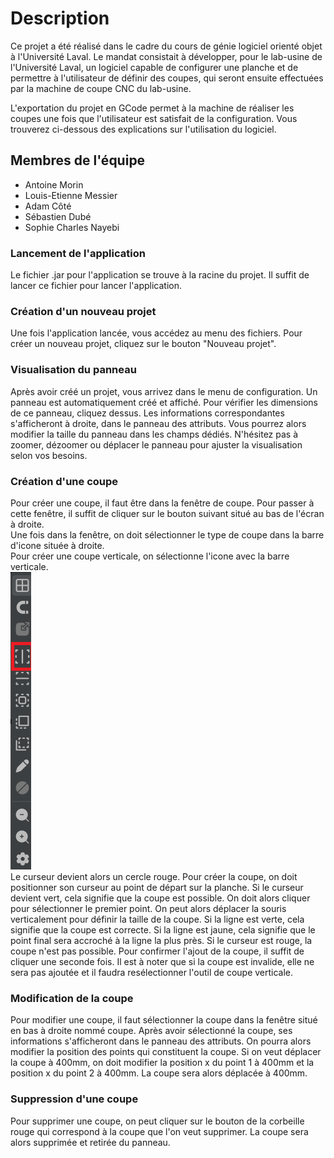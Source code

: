 # Description
Ce projet a été réalisé dans le cadre du cours de génie logiciel orienté objet à l'Université Laval. Le mandat consistait à développer, pour le lab-usine de l'Université Laval, un logiciel capable de configurer une planche et de permettre à l'utilisateur de définir des coupes, qui seront ensuite effectuées par la machine de coupe CNC du lab-usine.

L'exportation du projet en GCode permet à la machine de réaliser les coupes une fois que l'utilisateur est satisfait de la configuration. Vous trouverez ci-dessous des explications sur l'utilisation du logiciel.

## Membres de l'équipe
- Antoine Morin
- Louis-Etienne Messier
- Adam Côté
- Sébastien Dubé
- Sophie Charles Nayebi

### Lancement de l'application
Le fichier .jar pour l'application se trouve à la racine du projet. Il suffit
de lancer ce fichier pour lancer l'application.

### Création d'un nouveau projet
Une fois l'application lancée, vous accédez au menu des fichiers. Pour créer un nouveau projet, cliquez sur le bouton "Nouveau projet".

### Visualisation du panneau
Après avoir créé un projet, vous arrivez dans le menu de configuration. Un panneau est automatiquement créé et affiché.
Pour vérifier les dimensions de ce panneau, cliquez dessus. Les informations correspondantes s'afficheront à droite, dans le panneau des attributs. Vous pourrez alors modifier la taille du panneau dans les champs dédiés.
N'hésitez pas à zoomer, dézoomer ou déplacer le panneau pour ajuster la visualisation selon vos besoins.

### Création d'une coupe
Pour créer une coupe, il faut être dans la fenêtre de coupe. Pour passer à cette fenêtre, il suffit de cliquer sur le bouton
suivant situé au bas de l'écran à droite. <br>
Une fois dans la fenêtre, on doit sélectionner le type de coupe dans la barre d'icone située à droite. <br>
Pour créer une coupe verticale, on sélectionne l'icone avec la barre verticale. <br>
![img.png](icone_coupe_verticale.png)
<br>
Le curseur devient alors un cercle rouge. Pour créer la coupe, on doit positionner son curseur au point de départ sur la planche.
Si le curseur devient vert, cela signifie que la coupe est possible. On doit alors cliquer pour sélectionner le premier point.
On peut alors déplacer la souris verticalement pour définir la taille de la coupe. Si la ligne est verte, cela signifie que la coupe
est correcte. Si la ligne est jaune, cela signifie que le point final sera accroché à la ligne la plus près. Si le curseur
est rouge, la coupe n'est pas possible.
Pour confirmer l'ajout de la coupe, il suffit de cliquer une seconde fois. Il est à noter que si la coupe est invalide, elle ne sera pas ajoutée et il faudra resélectionner l'outil de coupe verticale.

### Modification de la coupe
Pour modifier une coupe, il faut sélectionner la coupe dans la fenêtre situé en bas à droite nommé coupe. Après avoir sélectionné la coupe,
ses informations s'afficheront dans le panneau des attributs. On pourra alors modifier la position des points qui constituent la coupe.
Si on veut déplacer la coupe à 400mm, on doit modifier la position x du point 1 à 400mm et la position x du point 2 à 400mm.
La coupe sera alors déplacée à 400mm.

### Suppression d'une coupe
Pour supprimer une coupe, on peut cliquer sur le bouton de la corbeille rouge qui correspond à la coupe que l'on veut
supprimer. La coupe sera alors supprimée et retirée du panneau.
